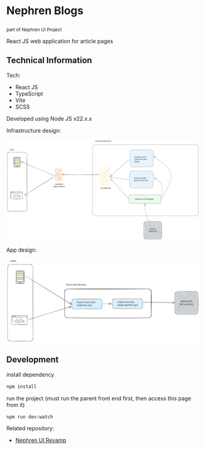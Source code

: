 # Nephren Blogs

<sub>part of Nephren UI Project</sub>

React JS web application for article pages

## Technical Information

Tech:

- React JS
- TypeScript
- Vite
- SCSS

Developed using Node JS v22.x.x

Infrastructure design:

![infrastructure design](./docs/infrastructure%20design.svg)

App design:

![frontend app design](./docs/frontend%20app%20design.svg)

## Development

install dependency

```bash
npm install
```

run the project (must run the parent front end first, then access this page from it)

```bash
npm run dev:watch
```

Related repository:

- [Nephren UI Revamp](https://github.com/richard483/nephren-blogs.git)
